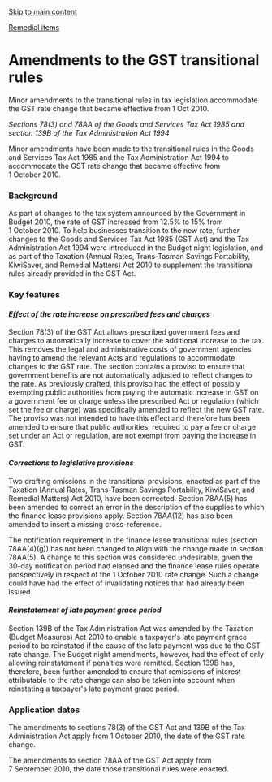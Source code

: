 [Skip to main content](#main-content-tt)

[Remedial items](/new-legislation/act-articles/taxation-gst-and-remedial-matters-act-2010/remedial-items "Remedial items")

Amendments to the GST transitional rules
========================================

Minor amendments to the transitional rules in tax legislation accommodate the GST rate change that became effective from 1 Oct 2010.

_Sections 78(3) and 78AA of the Goods and Services Tax Act 1985 and section 139B of the Tax Administration Act 1994_

Minor amendments have been made to the transitional rules in the Goods and Services Tax Act 1985 and the Tax Administration Act 1994 to accommodate the GST rate change that became effective from 1 October 2010.

### Background

As part of changes to the tax system announced by the Government in Budget 2010, the rate of GST increased from 12.5% to 15% from 1 October 2010. To help businesses transition to the new rate, further changes to the Goods and Services Tax Act 1985 (GST Act) and the Tax Administration Act 1994 were introduced in the Budget night legislation, and as part of the Taxation (Annual Rates, Trans-Tasman Savings Portability, KiwiSaver, and Remedial Matters) Act 2010 to supplement the transitional rules already provided in the GST Act.

### Key features

#### _Effect of the rate increase on prescribed fees and charges_

Section 78(3) of the GST Act allows prescribed government fees and charges to automatically increase to cover the additional increase to the tax. This removes the legal and administrative costs of government agencies having to amend the relevant Acts and regulations to accommodate changes to the GST rate. The section contains a proviso to ensure that government benefits are not automatically adjusted to reflect changes to the rate. As previously drafted, this proviso had the effect of possibly exempting public authorities from paying the automatic increase in GST on a government fee or charge unless the prescribed Act or regulation (which set the fee or charge) was specifically amended to reflect the new GST rate. The proviso was not intended to have this effect and therefore has been amended to ensure that public authorities, required to pay a fee or charge set under an Act or regulation, are not exempt from paying the increase in GST.

#### _Corrections to legislative provisions_

Two drafting omissions in the transitional provisions, enacted as part of the Taxation (Annual Rates, Trans-Tasman Savings Portability, KiwiSaver, and Remedial Matters) Act 2010, have been corrected. Section 78AA(5) has been amended to correct an error in the description of the supplies to which the finance lease provisions apply. Section 78AA(12) has also been amended to insert a missing cross-reference.

The notification requirement in the finance lease transitional rules (section 78AA(4)(g)) has not been changed to align with the change made to section 78AA(5). A change to this section was considered undesirable, given the 30-day notification period had elapsed and the finance lease rules operate prospectively in respect of the 1 October 2010 rate change. Such a change could have had the effect of invalidating notices that had already been issued.

#### _Reinstatement of late payment grace period_

Section 139B of the Tax Administration Act was amended by the Taxation (Budget Measures) Act 2010 to enable a taxpayer's late payment grace period to be reinstated if the cause of the late payment was due to the GST rate change. The Budget night amendments, however, had the effect of only allowing reinstatement if penalties were remitted. Section 139B has, therefore, been further amended to ensure that remissions of interest attributable to the rate change can also be taken into account when reinstating a taxpayer's late payment grace period.

### Application dates

The amendments to sections 78(3) of the GST Act and 139B of the Tax Administration Act apply from 1 October 2010, the date of the GST rate change.

The amendments to section 78AA of the GST Act apply from 7 September 2010, the date those transitional rules were enacted.